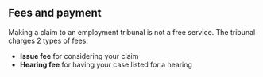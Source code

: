 ## Fees and payment

Making a claim to an employment tribunal is not a free service. The  tribunal charges 2 types of fees:

- __Issue fee__ for considering your claim
- __Hearing fee__ for having your case listed for a hearing
